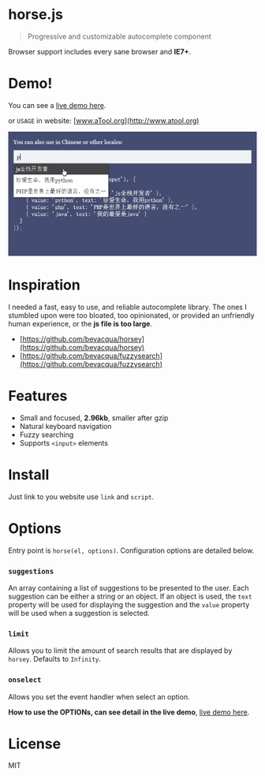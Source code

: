 # horse.js

> Progressive and customizable autocomplete component

Browser support includes every sane browser and **IE7+**.

# Demo!

You can see a [live demo here](http://git.hust.cc/horse.js/).

or `USAGE` in website: [www.aTool.org](http://www.atool.org)

![screenshot.png](screenshot/1.png)

# Inspiration

I needed a fast, easy to use, and reliable autocomplete library. The ones I stumbled upon were too bloated, too opinionated, or provided an unfriendly human experience, or the **js file is too large**.

- [https://github.com/bevacqua/horsey](https://github.com/bevacqua/horsey)
- [https://github.com/bevacqua/fuzzysearch](https://github.com/bevacqua/fuzzysearch)

# Features

- Small and focused, **2.96kb**, smaller after gzip
- Natural keyboard navigation
- Fuzzy searching
- Supports `<input>` elements

# Install

Just link to you website use `link` and `script`.

# Options

Entry point is `horse(el, options)`. Configuration options are detailed below.

### `suggestions`

An array containing a list of suggestions to be presented to the user. Each suggestion can be either a string or an object. If an object is used, the `text` property will be used for displaying the suggestion and the `value` property will be used when a suggestion is selected.

### `limit`

Allows you to limit the amount of search results that are displayed by `horsey`. Defaults to `Infinity`.

### `onselect`

Allows you set the event handler when select an option.

**How to use the OPTIONs, can see detail in the live demo**, [live demo here](http://git.hust.cc/horse.js/).

# License

MIT
